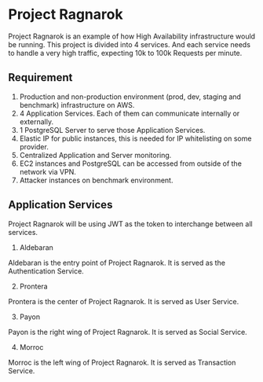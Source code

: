 # Project Ragnarok

Project Ragnarok is an example of how High Availability infrastructure would be running. This project is divided into 4 services. And each service needs to handle a very high traffic, expecting 10k to 100k Requests per minute.

## Requirement

1. Production and non-production environment (prod, dev, staging and benchmark) infrastructure on AWS.
2. 4 Application Services. Each of them can communicate internally or externally.
3. 1 PostgreSQL Server to serve those Application Services.
4. Elastic IP for public instances, this is needed for IP whitelisting on some provider.
5. Centralized Application and Server monitoring.
6. EC2 instances and PostgreSQL can be accessed from outside of the network via VPN.
7. Attacker instances on benchmark environment.

## Application Services

Project Ragnarok will be using JWT as the token to interchange between all services.

1. Aldebaran

Aldebaran is the entry point of Project Ragnarok. It is served as the Authentication Service.

2. Prontera

Prontera is the center of Project Ragnarok. It is served as User Service.

3. Payon

Payon is the right wing of Project Ragnarok. It is served as Social Service.

4. Morroc

Morroc is the left wing of Project Ragnarok. It is served as Transaction Service.

